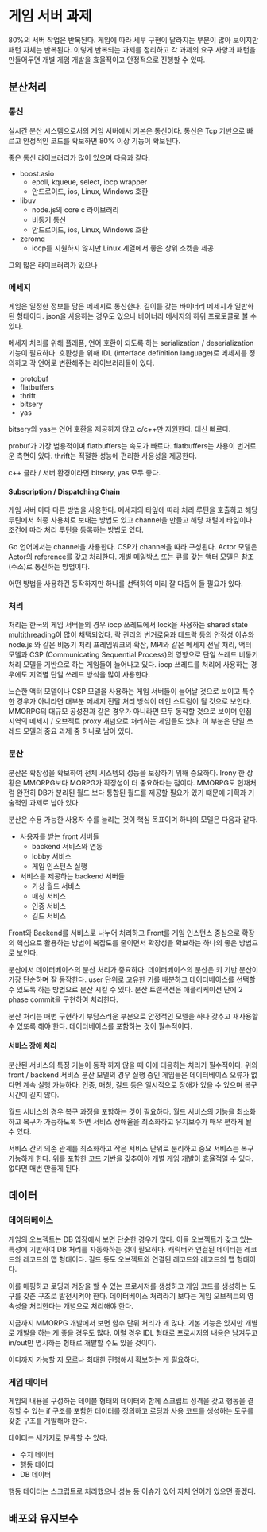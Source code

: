 # 게임 서버 과제

80%의 서버 작업은 반복된다. 게임에 따라 세부 구현이 달라지는 부분이 많아 보이지만 패턴 자체는 반복된다. 이렇게 반복되는 과제를 정리하고 각 과제의 요구 사항과 패턴을 만들어두면 개별 게임 개발을 효율적이고 안정적으로 진행할 수 있따. 

## 분산처리 

### 통신 

실시간 분산 시스템으로서의 게임 서버에서 기본은 통신이다. 통신은 Tcp 기반으로 빠르고 안정적인 코드를 확보하면 80% 이상 기능이 확보된다. 

좋은 통신 라이브러리가 많이 있으며 다음과 같다. 

- boost.asio 
  - epoll, kqueue, select, iocp wrapper 
  - 안드로이드, ios, Linux, Windows 호환
- libuv 
  - node.js의 core c 라이브러리 
  - 비동기 통신
  - 안드로이드, ios, Linux, Windows 호환
- zeromq
  - iocp를 지원하지 않지만 Linux 계열에서 좋은 상위 소켓을 제공

그외 많은 라이브러리가 있으나 

### 메세지 

게임은 일정한 정보를 담은 메세지로 통신한다. 길이를 갖는 바이너리 메세지가 일반화된 형태이다. json을 사용하는 경우도 있으나 바이너리 메세지의 하위 프로토콜로 볼 수 있다. 

메세지 처리를 위해 플래폼, 언어 호환이 되도록 하는 serialization / deserialization 기능이 필요하다. 호환성을 위해 IDL (interface definition language)로 메세지를 정의하고 각 언어로 변환해주는 라이브러리들이 있다.

- protobuf 
- flatbuffers 
- thrift
- bitsery 
- yas

bitsery와 yas는 언어 호환을 제공하지 않고 c/c++만 지원한다. 대신 빠르다. 

probuf가 가장 범용적이며 flatbuffers는 속도가 빠르다. flatbuffers는 사용이 번거로운 측면이 있다. thrift는 적절한 성능에 편리한 사용성을 제공한다. 

c++ 클라 / 서버 환경이라면 bitsery, yas 모두 좋다. 

#### Subscription / Dispatching Chain 

게임 서버 마다 다른 방법을 사용한다. 메세지의 타잎에 따라 처리 루틴을 호출하고 해당 루틴에서 최종 사용처로 보내는 방법도 있고 channel을 만들고 해당 채털에 타잎이나 조건에 따라 처리 루틴을 등록하는 방법도 있다. 

Go 언어에서는 channel을 사용한다. CSP가 channel을 따라 구성된다. Actor 모델은 Actor의 reference를 갖고 처리한다. 개별 메일박스 또는 큐를 갖는 액터 모델은 참조(주소)로 통신하는 방법이다. 

어떤 방법을 사용하건 동작하지만 하나를 선택하여 미리 잘 다듬어 둘 필요가 있다. 

### 처리 

처리는 한국의 게임 서버들의 경우 iocp 쓰레드에서 lock을 사용하는 shared state multithreading이 많이 채택되었다. 락 관리의 번거로움과 데드락 등의 안정성 이슈와 node.js 와 같은 비동기 처리 프레임워크의 확산, MPI와 같은 메세지 전달 처리, 액터 모델과 CSP (Communicating Sequential Process)의 영향으로 단일 쓰레드 비동기 처리 모델을 기반으로 하는 게임들이 늘어나고 있다. iocp 쓰레드를 처리에 사용하는 경우에도 지역별 단일 쓰레드 방식을 많이 사용한다. 

느슨한 액터 모델이나 CSP 모델을 사용하는 게임 서버들이 늘어날 것으로 보이고 특수한 경우가 아니라면 대부분 메세지 전달 처리 방식이 메인 스트림이 될 것으로 보인다. MMORPG의 대규모 공성전과 같은 경우가 아니라면 모두 동작할 것으로 보이며 인접 지역의 메세지 / 오브젝트 proxy 개념으로 처리하는 게임들도 있다. 이 부분은 단일 쓰레드 모델의 중요 과제 중 하나로 남아 있다. 

### 분산

분산은 확장성을 확보하여 전체 시스템의 성능을 보장하기 위해 중요하다. Irony 한 상황은 MMORPG보다 MORPG가 확장성이 더 중요하다는 점이다. MMORPG도 현재처럼 완전히 DB가 분리된 월드 보다 통합된 월드를 제공할 필요가 있기 떄문에 기획과 기술적인 과제로 남아 있다. 

분산은 수용 가능한 사용자 수를 늘리는 것이 핵심 목표이며 하나의 모델은 다음과 같다. 

- 사용자를 받는 front 서버들
  - backend 서비스와 연동 
  - lobby 서비스 
  - 게임 인스턴스 실행 
- 서비스를 제공하는 backend 서버들
  - 가상 월드 서비스 
  - 매칭 서비스 
  - 인증 서비스 
  - 길드 서비스 

Front와 Backend를 서비스로 나누어 처리하고 Front를 게임 인스턴스 중심으로 확장의 핵심으로 활용하는 방법이 복잡도를 줄이면서 확장성을 확보하는 하나의 좋은 방법으로 보인다. 

분산에서 데이터베이스의 분산 처리가 중요하다. 데이터베이스의 분산은 키 기반 분산이 가장 단순하며 잘 동작한다. user 단위로 고유한 키를 배분하고 데이터베이스를 선택할 수 있도록 하는 방법으로 분산 시킬 수 있다. 분산 트랜잭션은 애플리케이션 단에 2 phase commit을 구현하여 처리한다. 

분산 처리는 매번 구현하기 부담스러운 부분으로 안정적인 모델을 하나 갖추고 재사용할 수 있또록 해야 한다. 데이터베이스를 포함하는 것이 필수적이다. 

#### 서비스 장애 처리 

분산된 서비스의 특정 기능이 동작 하지 않을 때 이에 대응하는 처리가 필수적이다. 위의 front / backend 서비스 분산 모델의 경우 실행 중인 게임들은 데이터베이스 오류가 없다면 계속 실행 가능하다. 인증, 매칭, 길드 등은 일시적으로 장애가 있을 수 있으며 복구 시간이 길지 않다. 

월드 서비스의 경우 복구 과정을 포함하는 것이 필요하다. 월드 서비스의 기능을 최소화 하고 복구가 가능하도록 하면 서비스 장애율을 최소화하고 유지보수가 매우 편하게 될 수 있다. 

서비스 간의 의존 관계를 최소화하고 작은 서비스 단위로 분리하고 중요 서비스는 복구 가능하게 한다. 위를 포함한 코드 기반을 갖추어야 개별 게임 개발이 효율적일 수 있다. 없다면 매번 만들게 된다. 



## 데이터 

### 데이터베이스 

게임의 오브젝트는 DB 입장에서 보면 단순한 경우가 많다. 이들 오브젝트가 갖고 있는 특성에 기반하여 DB 처리를 자동화하는 것이 필요하다.  캐릭터와 연결된 데이터는 레코드와 레코드의 맵 형태이다.  길드 등도 오브젝트와 연결된 레코드와 레코드의 맵 형태이다. 

이를 매핑하고 로딩과 저장을 할 수 있는 프로시저를 생성하고 게임 코드를 생성하는 도구를 갖춘 구조로 발전시켜야 한다. 데이터베이스 처리라기 보다는 게임 오브젝트의 영속성을 처리한다는 개념으로 처리해야 한다. 

지금까지 MMORPG 개발에서 보면 함수 단위 처리가 꽤 많다. 기본 기능은 있지만 개별로 개발을 하는 게 좋을 경우도 많다. 이럴 경우 IDL 형태로 프로시저의 내용은 남겨두고 in/out만 명시하는 형태로 개발할 수도 있을 것이다. 

어디까지 가능할 지 모르나 최대한 진행해서 확보하는 게 필요하다. 

### 게임 데이터 

게임의 내용을 구성하는 테이블 형태의 데이터와 함께 스크립트 성격을 갖고 행동을 결정할 수 있는 if 구조를 포함한 데이터를 정의하고 로딩과 사용 코드를 생성하는 도구를 갖춘 구조를 개발해야 한다. 

데이터는 세가지로 분류할 수 있다.

- 수치 데이터 
- 행동 데이터 
- DB 데이터

행동 데이터는 스크립트로 처리했으나 성능 등 이슈가 있어 자체 언어가 있으면 좋겠다. 



## 배포와 유지보수 





